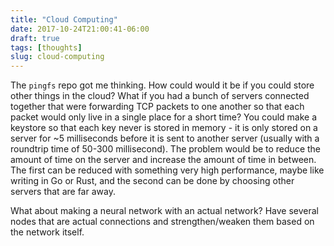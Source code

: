 ```yaml
---
title: "Cloud Computing"
date: 2017-10-24T21:00:41-06:00
draft: true
tags: [thoughts]
slug: cloud-computing
---
```


The `pingfs` repo got me thinking. How could would it be if you could
store other things in the cloud? What if you had a bunch of servers
connected together that were forwarding TCP packets to one another so that
each packet would only live in a single place for a short time? You could
make a keystore so that each key never is stored in memory - it is only
stored on a server for ~5 milliseconds before it is sent to another server
(usually with a roundtrip time of 50-300 millisecond). The problem would
be to reduce the amount of time on the server and increase the amount of
time in between. The first can be reduced with something very high
performance, maybe like writing in Go or Rust, and the second can be done
by choosing other servers that are far away. 

What about making a neural network with an actual network? Have several
nodes that are actual connections and strengthen/weaken them based on the
network itself.
